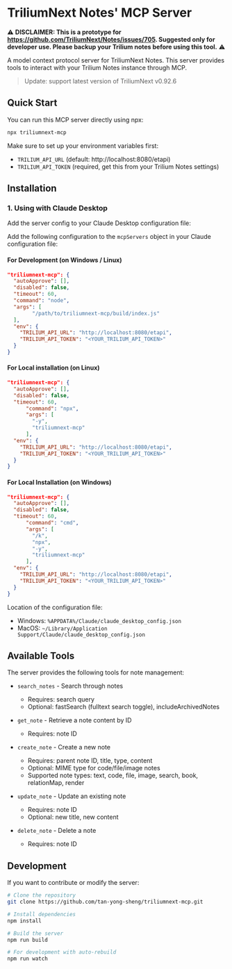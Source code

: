# TriliumNext Notes' MCP Server

⚠️ **DISCLAIMER: This is a prototype for https://github.com/TriliumNext/Notes/issues/705. Suggested only for developer use. Please backup your Trilium notes before using this tool.** ⚠️

A model context protocol server for TriliumNext Notes. This server provides tools to interact with your Trilium Notes instance through MCP.


> Update: support latest version of TriliumNext v0.92.6

## Quick Start

You can run this MCP server directly using npx:

```bash
npx triliumnext-mcp
```

Make sure to set up your environment variables first:
- `TRILIUM_API_URL` (default: http://localhost:8080/etapi)
- `TRILIUM_API_TOKEN` (required, get this from your Trilium Notes settings)

## Installation

### 1. Using with Claude Desktop 

Add the server config to your Claude Desktop configuration file:

Add the following configuration to the `mcpServers` object in your Claude configuration file:


#### For Development (on Windows / Linux)

```json
"triliumnext-mcp": {
  "autoApprove": [],
  "disabled": false,
  "timeout": 60,
  "command": "node",
  "args": [
        "/path/to/triliumnext-mcp/build/index.js"
  ],
  "env": {
    "TRILIUM_API_URL": "http://localhost:8080/etapi",
    "TRILIUM_API_TOKEN": "<YOUR_TRILIUM_API_TOKEN>"
  }
}
```

#### For Local installation (on Linux)

```json
"triliumnext-mcp": {
  "autoApprove": [],
  "disabled": false,
  "timeout": 60,
      "command": "npx",
      "args": [
        "-y",
        "triliumnext-mcp"
      ],
  "env": {
    "TRILIUM_API_URL": "http://localhost:8080/etapi",
    "TRILIUM_API_TOKEN": "<YOUR_TRILIUM_API_TOKEN>"
  }
}
```

#### For Local Installation (on Windows)

```json
"triliumnext-mcp": {
  "autoApprove": [],
  "disabled": false,
  "timeout": 60,
      "command": "cmd",
      "args": [
        "/k",
        "npx",
        "-y",
        "triliumnext-mcp"
      ],
  "env": {
    "TRILIUM_API_URL": "http://localhost:8080/etapi",
    "TRILIUM_API_TOKEN": "<YOUR_TRILIUM_API_TOKEN>"
  }
}
```

Location of the configuration file:
- Windows: `%APPDATA%/Claude/claude_desktop_config.json`
- MacOS: `~/Library/Application Support/Claude/claude_desktop_config.json`



## Available Tools

The server provides the following tools for note management:

- `search_notes` - Search through notes
  - Requires: search query
  - Optional: fastSearch (fulltext search toggle), includeArchivedNotes

- `get_note` - Retrieve a note content by ID
  - Requires: note ID

- `create_note` - Create a new note
  - Requires: parent note ID, title, type, content
  - Optional: MIME type for code/file/image notes
  - Supported note types: text, code, file, image, search, book, relationMap, render

- `update_note` - Update an existing note
  - Requires: note ID
  - Optional: new title, new content

- `delete_note` - Delete a note
  - Requires: note ID

## Development

If you want to contribute or modify the server:

```bash
# Clone the repository
git clone https://github.com/tan-yong-sheng/triliumnext-mcp.git

# Install dependencies
npm install

# Build the server
npm run build

# For development with auto-rebuild
npm run watch
```

